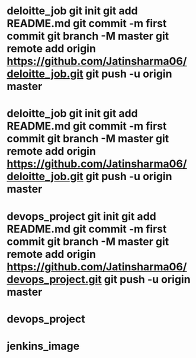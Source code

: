 # deloitte_job git init git add README.md git commit -m first commit git branch -M master git remote add origin https://github.com/Jatinsharma06/deloitte_job.git git push -u origin master
# deloitte_job git init git add README.md git commit -m first commit git branch -M master git remote add origin https://github.com/Jatinsharma06/deloitte_job.git git push -u origin master
# devops_project git init git add README.md git commit -m first commit git branch -M master git remote add origin https://github.com/Jatinsharma06/devops_project.git git push -u origin master
# devops_project
# jenkins_image
